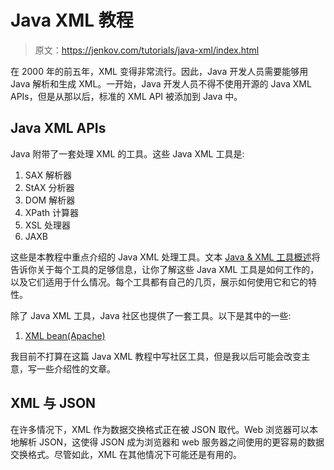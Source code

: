 # Java XML 教程

> 原文：<https://jenkov.com/tutorials/java-xml/index.html>

在 2000 年的前五年，XML 变得非常流行。因此，Java 开发人员需要能够用 Java 解析和生成 XML。一开始，Java 开发人员不得不使用开源的 Java XML APIs，但是从那以后，标准的 XML API 被添加到 Java 中。

## Java XML APIs

Java 附带了一套处理 XML 的工具。这些 Java XML 工具是:

1.  SAX 解析器
2.  StAX 分析器
3.  DOM 解析器
4.  XPath 计算器
5.  XSL 处理器
6.  JAXB

这些是本教程中重点介绍的 Java XML 处理工具。文本 [Java & XML 工具概述](overview.html)将告诉你关于每个工具的足够信息，让你了解这些 Java XML 工具是如何工作的，以及它们适用于什么情况。每个工具都有自己的几页，展示如何使用它和它的特性。

除了 Java XML 工具，Java 社区也提供了一套工具。以下是其中的一些:

1.  [XML bean(Apache)](http://xmlbeans.apache.org/)

我目前不打算在这篇 Java XML 教程中写社区工具，但是我以后可能会改变主意，写一些介绍性的文章。

## XML 与 JSON

在许多情况下，XML 作为数据交换格式正在被 JSON 取代。Web 浏览器可以本地解析 JSON，这使得 JSON 成为浏览器和 web 服务器之间使用的更容易的数据交换格式。尽管如此，XML 在其他情况下可能还是有用的。
